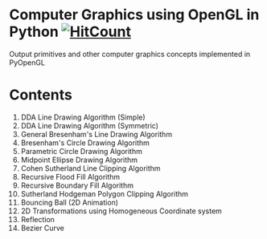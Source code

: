 # Computer Graphics using OpenGL in Python  [![HitCount](http://hits.dwyl.io/nashvincent/temp.svg)](http://hits.dwyl.io/nashvincent/temp)

Output primitives and other computer graphics concepts implemented in PyOpenGL

# Contents

1. DDA Line Drawing Algorithm (Simple)
2. DDA Line Drawing Algorithm (Symmetric)
3. General Bresenham's Line Drawing Algorithm 
4. Bresenham's Circle Drawing Algorithm
5. Parametric Circle Drawing Algorithm
6. Midpoint Ellipse Drawing Algorithm
7. Cohen Sutherland Line Clipping Algorithm
8. Recursive Flood Fill Algorithm
9. Recursive Boundary Fill Algorithm
10. Sutherland Hodgeman Polygon Clipping Algorithm
11. Bouncing Ball (2D Animation)
12. 2D Transformations using Homogeneous Coordinate system
13. Reflection
14. Bezier Curve
